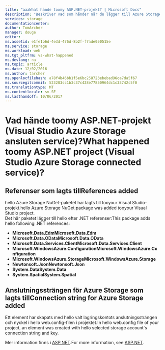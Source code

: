 ```yaml
---
title: "aaaWhat hände toomy ASP.NET-projekt? | Microsoft Docs"
description: "Beskriver vad som händer när du lägger till Azure Storage tooa ASP.NET-projekt med Visual Studio anslutna tjänster"
services: storage
documentationcenter: 
author: TomArcher
manager: douge
editor: 
ms.assetid: e1fe1b6d-4e3d-476d-8b2f-f7ade050515e
ms.service: storage
ms.workload: web
ms.tgt_pltfrm: vs-what-happened
ms.devlang: na
ms.topic: article
ms.date: 12/02/2016
ms.author: tarcher
ms.openlocfilehash: a78f4b46bb1f5e6bc258723ebebad96ca7da5f67
ms.sourcegitcommit: 523283cc1b3c37c428e77850964dc1c33742c5f0
ms.translationtype: MT
ms.contentlocale: sv-SE
ms.lasthandoff: 10/06/2017
---
```

# <a name="what-happened-toomy-aspnet-project-visual-studio-azure-storage-connected-service"></a><span data-ttu-id="7e243-104">Vad hände toomy ASP.NET-projekt (Visual Studio Azure Storage ansluten service)?</span><span class="sxs-lookup"><span data-stu-id="7e243-104">What happened toomy ASP.NET project (Visual Studio Azure Storage connected service)?</span></span>
## <a name="references-added"></a><span data-ttu-id="7e243-105">Referenser som lagts till</span><span class="sxs-lookup"><span data-stu-id="7e243-105">References added</span></span>
<span data-ttu-id="7e243-106">hello Azure Storage NuGet-paketet har lagts till tooyour Visual Studio-projekt.</span><span class="sxs-lookup"><span data-stu-id="7e243-106">hello Azure Storage NuGet package was added tooyour Visual Studio project.</span></span>  
<span data-ttu-id="7e243-107">Det här paketet lägger till hello efter .NET referenser:</span><span class="sxs-lookup"><span data-stu-id="7e243-107">This package adds hello following .NET references:</span></span>

* <span data-ttu-id="7e243-108">**Microsoft.Data.Edm**</span><span class="sxs-lookup"><span data-stu-id="7e243-108">**Microsoft.Data.Edm**</span></span>
* <span data-ttu-id="7e243-109">**Microsoft.Data.OData**</span><span class="sxs-lookup"><span data-stu-id="7e243-109">**Microsoft.Data.OData**</span></span>
* <span data-ttu-id="7e243-110">**Microsoft.Data.Services.Client**</span><span class="sxs-lookup"><span data-stu-id="7e243-110">**Microsoft.Data.Services.Client**</span></span>
* <span data-ttu-id="7e243-111">**Microsoft.WindowsAzure.Configuration**</span><span class="sxs-lookup"><span data-stu-id="7e243-111">**Microsoft.WindowsAzure.Configuration**</span></span>
* <span data-ttu-id="7e243-112">**Microsoft.WindowsAzure.Storage**</span><span class="sxs-lookup"><span data-stu-id="7e243-112">**Microsoft.WindowsAzure.Storage**</span></span>
* <span data-ttu-id="7e243-113">**Newtonsoft.Json**</span><span class="sxs-lookup"><span data-stu-id="7e243-113">**Newtonsoft.Json**</span></span>
* <span data-ttu-id="7e243-114">**System.Data**</span><span class="sxs-lookup"><span data-stu-id="7e243-114">**System.Data**</span></span>
* <span data-ttu-id="7e243-115">**System.Spatial**</span><span class="sxs-lookup"><span data-stu-id="7e243-115">**System.Spatial**</span></span>

## <a name="connection-string-for-azure-storage-added"></a><span data-ttu-id="7e243-116">Anslutningssträngen för Azure Storage som lagts till</span><span class="sxs-lookup"><span data-stu-id="7e243-116">Connection string for Azure Storage added</span></span>
<span data-ttu-id="7e243-117">Ett element har skapats med hello valt lagringskontots anslutningssträngen och nyckel i hello web.config-filen i projektet.</span><span class="sxs-lookup"><span data-stu-id="7e243-117">In hello web.config file of your project, an element was created with hello selected storage account's connection string and key.</span></span>

<span data-ttu-id="7e243-118">Mer information finns i [ASP.NET](http://www.asp.net).</span><span class="sxs-lookup"><span data-stu-id="7e243-118">For more information, see [ASP.NET](http://www.asp.net).</span></span>

